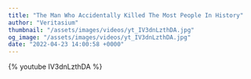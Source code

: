 ```yaml
---
title: "The Man Who Accidentally Killed The Most People In History"
author: "Veritasium"
thumbnail: "/assets/images/videos/yt_IV3dnLzthDA.jpg"
og_image: "/assets/images/videos/yt_IV3dnLzthDA.jpg"
date: "2022-04-23 14:00:58 +0000"
---
```


{% youtube IV3dnLzthDA %}